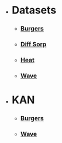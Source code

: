- # Datasets
    - ### [Burgers](https://www.kaggle.com/datasets/shusrith/burgers-clean)
    - ### [Diff Sorp](https://www.kaggle.com/datasets/shusrith/diff-sorp)
    - ### [Heat](https://www.kaggle.com/datasets/shusrith/heateq)
    - ### [Wave](https://www.kaggle.com/datasets/shusrith/waveeq-fixed)

- # KAN 
    - ### [Burgers](https://www.kaggle.com/models/shusrith/kan/pyTorch/thisshitworks)
    - ### [Wave](https://www.kaggle.com/models/shusrith/kan-wave)
    
    
